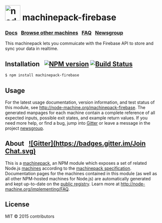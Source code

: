 
<h1>
  <a href="http://node-machine.org" title="Node-Machine public registry"><img alt="node-machine logo" title="Node-Machine Project" src="http://node-machine.org/images/machine-anthropomorph-for-white-bg.png" width="50" /></a>
  machinepack-firebase
</h1>

### [Docs](http://node-machine.org/machinepack-firebase) &nbsp; [Browse other machines](http://node-machine.org/machinepacks) &nbsp;  [FAQ](http://node-machine.org/implementing/FAQ)  &nbsp;  [Newsgroup](https://groups.google.com/forum/?hl=en#!forum/node-machine)

This machinepack lets you commuicate with the Firebase API to store and sync your data in realtime.


## Installation &nbsp; [![NPM version](https://badge.fury.io/js/machinepack-firebase.svg)](http://badge.fury.io/js/machinepack-firebase) [![Build Status](https://travis-ci.org/mikermcneil/machinepack-firebase.png?branch=master)](https://travis-ci.org/mikermcneil/machinepack-firebase)

```sh
$ npm install machinepack-firebase
```

## Usage

For the latest usage documentation, version information, and test status of this module, see <a href="http://node-machine.org/machinepack-firebase" title="This machinepack lets you commuicate with the Firebase API to store and sync your data in realtime. (for node.js)">http://node-machine.org/machinepack-firebase</a>.  The generated manpages for each machine contain a complete reference of all expected inputs, possible exit states, and example return values.  If you need more help, or find a bug, jump into [Gitter](https://gitter.im/node-machine/general) or leave a message in the project [newsgroup](https://groups.google.com/forum/?hl=en#!forum/node-machine).

## About  &nbsp; [![Gitter](https://badges.gitter.im/Join Chat.svg)](https://gitter.im/node-machine/general?utm_source=badge&utm_medium=badge&utm_campaign=pr-badge&utm_content=badge)

This is a [machinepack](http://node-machine.org/machinepacks), an NPM module which exposes a set of related Node.js [machines](http://node-machine.org/spec/machine) according to the [machinepack specification](http://node-machine.org/spec/machinepack).
Documentation pages for the machines contained in this module (as well as all other NPM-hosted machines for Node.js) are automatically generated and kept up-to-date on the <a href="http://node-machine.org" title="Public machine registry for Node.js">public registry</a>.
Learn more at <a href="http://node-machine.org/implementing/FAQ" title="Machine Project FAQ (for implementors)">http://node-machine.org/implementing/FAQ</a>.

## License

MIT &copy; 2015 contributors

